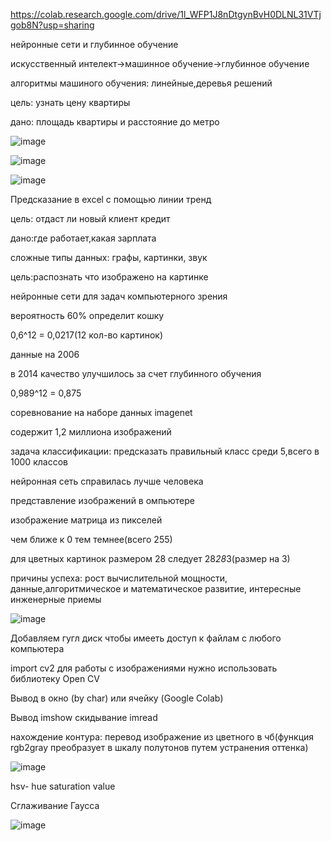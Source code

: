 https://colab.research.google.com/drive/1l_WFP1J8nDtgynBvH0DLNL31VTjgob8N?usp=sharing

нейронные сети и глубинное обучение

искусственный интелект->машинное обучение->глубинное обучение

алгоритмы машиного обучения: линейные,деревья решений

цель: узнать цену квартиры

дано: площадь квартиры и расстояние до метро

![image](https://user-images.githubusercontent.com/97913101/190988968-3cbb0bf1-412e-4c47-b583-92eafb5d66e7.png)
 
![image](https://user-images.githubusercontent.com/97913101/190989867-fc90aedb-84f0-45a4-bc80-cadf7031092d.png)

![image](https://user-images.githubusercontent.com/97913101/190993795-1605d77f-85f2-463d-beb1-660a8486fa2e.png)

Предсказание в excel с помощью линии тренд

цель: отдаст ли новый клиент кредит

дано:где работает,какая зарплата

сложные типы данных: графы, картинки, звук

цель:распознать что изображено на картинке

нейронные сети для задач компьютерного зрения

вероятность 60% определит кошку

0,6^12 = 0,0217(12 кол-во картинок)

данные на 2006

в 2014 качество улучшилось за счет глубинного обучения

0,989^12 = 0,875

соревнование на наборе данных imagenet

содержит 1,2 миллиона изображений

задача классификации: предсказать правильный класс среди 5,всего в 1000 классов

нейронная сеть справилась лучше человека

представление изображений в омпьютере

изображение матрица из пикселей

чем ближе к 0 тем темнее(всего 255)

для цветных картинок размером 28 следует 28*28*3(размер на 3)

причины успеха: рост вычислительной мощности, данные,алгоритмическое и математическое развитие, интересные инженерные приемы


![image](https://user-images.githubusercontent.com/97913101/198977057-872a033a-6589-4da0-bbc2-fa7d8e19d96a.png)

Добавляем гугл диск чтобы имееть доступ к файлам с любого компьютера

import cv2 для работы с изображениями нужно использовать библиотеку Open CV

Вывод в окно (by char) или ячейку (Google Colab)

Вывод imshow скидывание imread

нахождение контура:
перевод изображение из цветного в чб(функция rgb2gray преобразует в шкалу полутонов путем устранения оттенка)

![image](https://user-images.githubusercontent.com/97913101/198982769-11d550dc-ab3c-429a-83df-b6b4e865e648.png)

hsv- hue saturation value

Сглаживание Гаусса

![image](https://user-images.githubusercontent.com/97913101/199413883-545286dc-6f01-42d2-92d5-002113455aea.png)

